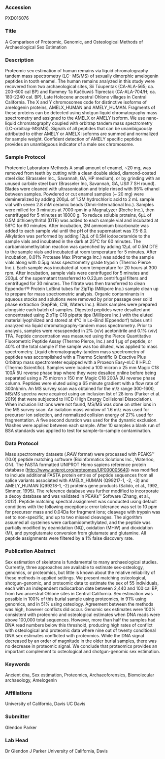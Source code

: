 ### Accession
PXD016076

### Title
A Comparison of Proteomic, Genomic, and Osteological Methods of Archaeological Sex Estimation

### Description
Proteomic sex estimation of human remains via liquid chromatography tandem mass spectrometry (LC- MS/MS) of sexually dimorphic amelogenin peptides in tooth enamel. The human remains analyzed in this study were recovered from two archaeological sites, Síi Túupentak (CA-ALA-565; ca. 200-600 cal BP) and Rummey Ta Kuččuwiš Tiprectak (CA-ALA-704/H; ca. 180-2240 cal. BP), Late Holocene ancestral Ohlone villages in Central California.  The X and Y chromosomes code for distinctive isoforms of amelogenin proteins, AMELX_HUMAN and AMELY_HUMAN. Fragments of these proteins can be detected using shotgun liquid chromatography mass spectrometry and assigned to the AMELX or AMELY isoform. We use nano-liquid chromatography coupled with orbitrap tandem mass spectrometry (LC-orbitrap-MS/MS). Signals of all peptides that can be unambiguously attributed to either AMELY or AMELX isoforms are summed and normalized for sample weight. Confident detection of AMELY specific peptides provides an unambiguous indicator of a male sex chromosome.

### Sample Protocol
Proteomic Laboratory Methods A small amount of enamel, ~20 mg, was removed from teeth by cutting with a clean double sided, diamond-coated steel disc (Brasseler Inc., Savannah, GA, HP medium), or by grinding with an unused carbide steel burr (Brasseler Inc, Savannah, GA, US# 7 SH round). Blades were cleaned with ultrasonication and triple rinsed with 95% ethanol between samples. Powdered or cut enamel samples (~ 20 mg) were demineralized by adding 200μL of 1.2M hydrochloric acid to 2 mL sample vial with seven 2.8 mM ceramic beads (Omni-International Inc.). Samples were milled for 3 minutes at 7000 rpm in a MagnaLyzer (Roche Inc.), then centrifuged for 5 minutes at 16000 g. To reduce soluble proteins, 6μL of 0.5M dithioerythritol (DTE) was added to each sample vial and incubated at 56°C for 60 minutes. After incubation, 2M ammonium bicarbonate was added to each sample vial until the pH of the supernatant was 7.5-8.0. Alkylation was performed by adding 12μL of 0.5M iodoacetamide to the sample vials and incubated in the dark at 25°C for 60 minutes. The carbamidomethylation reaction was quenched by adding 12μL of 0.5M DTE to the sample vials and incubated at room temperature for 5 minutes. After incubation, 0.01% Protease Max (Promega Inc.) was added to the sample vials along with 0.5μg mass spectrometry grade trypsin (Thermo Pierce Inc.). Each sample was incubated at room temperature for 20 hours at 300 rpm. After incubation, sample vials were centrifuged for 5 minutes and 200μL of the supernatant transferred to 0.22μm centrifugal filters and centrifuged for 30 minutes. The filtrate was then transferred to clean Eppendorf® Protein LoBind tubes for ZipTip (Millipore Inc.) sample clean up to prepare for mass spectrometric analysis. Organic contaminants in aqueous stocks and solutions were removed by prior passage over solid phase extraction (SepPak, C18, Waters Inc.). Blank samples were prepared alongside each batch of samples.   Digested peptides were desalted and concentrated using ZipTip C18 pipette tips (Millipore Inc.) with the eluted material lyophilized and stored at 4°C in Lo-Bind (Eppendorf) tubes until analyzed via liquid chromatography-tandem mass spectrometry. Prior to analysis, samples were resuspended in 2% (v/v) acetonitrile and 0.1% (v/v) TFA. Peptide concentration was measured using the Pierce Quantitative Fluorometric Peptide Assay (Thermo Pierce, Inc.) and 1 µg of peptide, or 40% of the total sample if the sample was too diluted, was applied to mass spectrometry.   Liquid chromatography-tandem mass spectrometry of peptides was accomplished with a Thermo Scientific Q-Exactive Plus Orbitrap mass spectrometer equipped with a Proxeon Easy-nLC II HPLC (Thermo Scientific). Samples were loaded a 100 micron x 25 mm Magic C18 100Å 5U reverse phase trap where they were desalted online before being separated using a 75 micron x 150 mm Magic C18 200Å 3U reverse phase column. Peptides were eluted using a 65 minute gradient with a flow rate of 300nl/min. An MS survey scan was obtained for the m/z range 300-1600, MS/MS spectra were acquired using an inclusion list of 28 ions (Parker et al. 2019) that were subjected to HCD (High Energy Collisional Dissociation). When inclusion list ions were not found, MS/MS was done on other ions in the MS survey scan. An isolation mass window of 1.6 m/z was used for precursor ion selection, and normalized collision energy of 27% used for fragmentation. A five second duration was used for the dynamic exclusion. Washes were applied between each sample. After 10 samples a blank run of BSA standards was applied to test for sample-to-sample contamination.

### Data Protocol
Mass spectrometry datasets (.RAW format) were processed with PEAKS™ (10.0) peptide matching software (Bioinformatics Solutions Inc., Waterloo, ON). The FASTA formatted UNIPROT Homo sapiens reference protein database (http://www.uniprot.org/proteomes/UP000005640) was modified to include additional FASTA protein entries of peptide sequences from all splice variants associated with AMELX_HUMAN (Q99217-1, -2, -3) and AMELY_HUMAN (Q99218-1, -2) proteins gene products (Salido, et al., 1992, Simmer, 1995). The reference database was further modified to incorporate a decoy database and was validated in PEAKs™ Software (Zhang, et al., 2012). Peptide matching spectral assignment was conducted using default conditions with the following exceptions: error tolerance was set to 10 ppm for precursor mass and 0.04Da for fragment ions; cleavage with trypsin was set to non-specific, and up to two missed cleavages. The algorithm assumed all cysteines were carbamidomethylated, and the peptide was partially modified by deamidation (NQ), oxidation (MHW) and dioxidation (M), and pyroglutamate conversion from glutamate and glutamine. All peptide assignments were filtered by a 1% false discovery rate.

### Publication Abstract
Sex estimation of skeletons is fundamental to many archaeological studies. Currently, three approaches are available to estimate sex-osteology, genomics, or proteomics, but little is known about the relative reliability of these methods in applied settings. We present matching osteological, shotgun-genomic, and proteomic data to estimate the sex of 55 individuals, each with an independent radiocarbon date between 2,440 and 100&#xa0;cal BP, from two ancestral Ohlone sites in Central California. Sex estimation was possible in 100% of this burial sample using proteomics, in 91% using genomics, and in 51% using osteology. Agreement between the methods was high, however conflicts did occur. Genomic sex estimates were 100% consistent with proteomic and osteological estimates when DNA reads were above 100,000 total sequences. However, more than half the samples had DNA read numbers below this threshold, producing high rates of conflict with osteological and proteomic data where nine out of twenty conditional DNA sex estimates conflicted with proteomics. While the DNA signal decreased by an order of magnitude in the older burial samples, there was no decrease in proteomic signal. We conclude that proteomics provides an important complement to osteological and shotgun-genomic sex estimation.

### Keywords
Ancient dna, Sex estimation, Proteomics, Archaeoforensics, Biomolecular archaeology, Amelogenin

### Affiliations
University of California, Davis
UC Davis

### Submitter
Glendon Parker

### Lab Head
Dr Glendon J Parker
University of California, Davis


